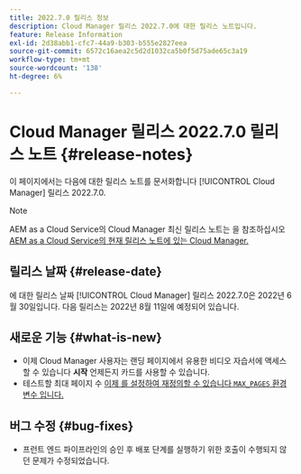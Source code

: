 ```yaml
---
title: 2022.7.0 릴리스 정보
description: Cloud Manager 릴리스 2022.7.0에 대한 릴리스 노트입니다.
feature: Release Information
exl-id: 2d38abb1-cfc7-44a9-b303-b555e2827eea
source-git-commit: 6572c16aea2c5d2d1032ca5b0f5d75ade65c3a19
workflow-type: tm+mt
source-wordcount: '138'
ht-degree: 6%

---
```



# Cloud Manager 릴리스 2022.7.0 릴리스 노트 {#release-notes}

이 페이지에서는 다음에 대한 릴리스 노트를 문서화합니다 [!UICONTROL Cloud Manager] 릴리스 2022.7.0.

>[!NOTE]
>
>AEM as a Cloud Service의 Cloud Manager 최신 릴리스 노트는 을 참조하십시오 [AEM as a Cloud Service의 현재 릴리스 노트에 있는 Cloud Manager.](https://experienceleague.adobe.com/docs/experience-manager-cloud-service/content/implementing/using-cloud-manager/release-notes-cloud-manager/release-notes-cm-current.html)

## 릴리스 날짜 {#release-date}

에 대한 릴리스 날짜 [!UICONTROL Cloud Manager] 릴리스 2022.7.0은 2022년 6월 30일입니다. 다음 릴리스는 2022년 8월 11일에 예정되어 있습니다.

## 새로운 기능 {#what-is-new}

* 이제 Cloud Manager 사용자는 랜딩 페이지에서 유용한 비디오 자습서에 액세스할 수 있습니다 **시작** 언제든지 카드를 사용할 수 있습니다.
* 테스트할 최대 페이지 수 [이제 를 설정하여 재정의할 수 있습니다 `MAX_PAGES` 환경 변수 입니다.](/help/using/code-quality-testing.md#crawler)

## 버그 수정 {#bug-fixes}

* 프런트 엔드 파이프라인의 승인 후 배포 단계를 실행하기 위한 호출이 수행되지 않던 문제가 수정되었습니다.
